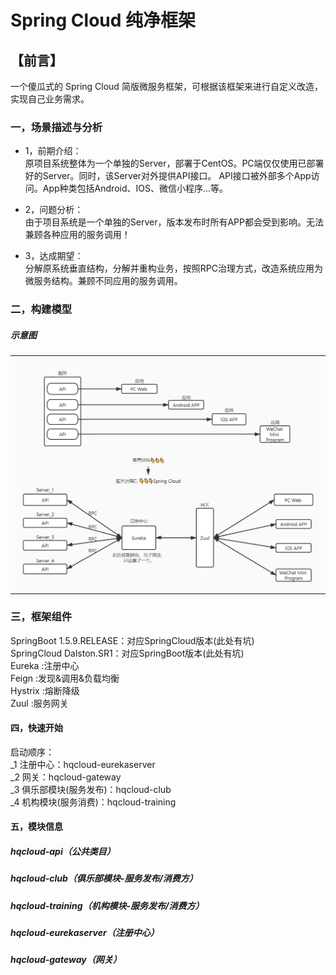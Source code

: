 # Spring Cloud 纯净框架  

## 【前言】  
一个傻瓜式的 Spring Cloud 简版微服务框架，可根据该框架来进行自定义改造，
实现自己业务需求。

### 一，场景描述与分析  
- 1，前期介绍：  
原项目系统整体为一个单独的Server，部署于CentOS。PC端仅仅使用已部署好的Server。同时，该Server对外提供API接口。
API接口被外部多个App访问。App种类包括Android、IOS、微信小程序...等。  
      
- 2，问题分析：  
由于项目系统是一个单独的Server，版本发布时所有APP都会受到影响。无法兼顾各种应用的服务调用！

- 3，达成期望：  
 分解原系统垂直结构，分解并重构业务，按照RPC治理方式，改造系统应用为微服务结构。兼顾不同应用的服务调用。

### 二，构建模型
  
##### 示意图
<table>
    <tr>
        <td><img src="https://github.com/sweekyforzymail/hq-SpringCloud/blob/master/%E6%9C%8D%E5%8A%A1%E6%B2%BB%E7%90%86.jpg"/></td>
    </tr>
</table>
  
### 三，框架组件
SpringBoot 1.5.9.RELEASE：对应SpringCloud版本(此处有坑)  
SpringCloud Dalston.SR1：对应SpringBoot版本(此处有坑)  
Eureka :注册中心  
Feign :发现&调用&负载均衡  
Hystrix :熔断降级  
Zuul :服务网关  

#### 四，快速开始
启动顺序：  
_1 注册中心：hqcloud-eurekaserver  
_2 网关：hqcloud-gateway  
_3 俱乐部模块(服务发布)：hqcloud-club  
_4 机构模块(服务消费)：hqcloud-training

#### 五，模块信息  
##### hqcloud-api（公共类目）
##### hqcloud-club（俱乐部模块-服务发布/消费方）
##### hqcloud-training（机构模块-服务发布/消费方）  
##### hqcloud-eurekaserver（注册中心）  
##### hqcloud-gateway（网关）  

